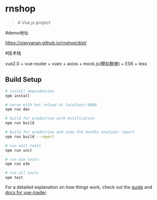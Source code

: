 # rnshop

> A Vue.js project

#demo地址

https://xiayyanan.github.io/rnshop/dist/

#技术栈

vue2.0 + vue-router + vuex + axios + mock.js(模拟数据) + ES6 + less

## Build Setup

``` bash
# install dependencies
npm install

# serve with hot reload at localhost:8080
npm run dev

# build for production with minification
npm run build

# build for production and view the bundle analyzer report
npm run build --report

# run unit tests
npm run unit

# run e2e tests
npm run e2e

# run all tests
npm test
```

For a detailed explanation on how things work, check out the [guide](http://vuejs-templates.github.io/webpack/) and [docs for vue-loader](http://vuejs.github.io/vue-loader).
